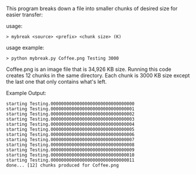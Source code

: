 This program breaks down a file into smaller chunks of desired size for easier transfer:

usage:
```
> mybreak <source> <prefix> <chunk size> (K)
```

usage example:
```
> python mybreak.py Coffee.png Testing 3000
```
Coffee.png is an image file that is 34,926 KB size. Running this code creates 12 chunks in the same directory. Each chunk is 3000 KB size except the last one that only contains what's left.

Example Output:
```
starting Testing.00000000000000000000000000000000
starting Testing.00000000000000000000000000000001
starting Testing.00000000000000000000000000000002
starting Testing.00000000000000000000000000000003
starting Testing.00000000000000000000000000000004
starting Testing.00000000000000000000000000000005
starting Testing.00000000000000000000000000000006
starting Testing.00000000000000000000000000000007
starting Testing.00000000000000000000000000000008
starting Testing.00000000000000000000000000000009
starting Testing.00000000000000000000000000000010
starting Testing.00000000000000000000000000000011
done... [12] chunks produced for Coffee.png
```


